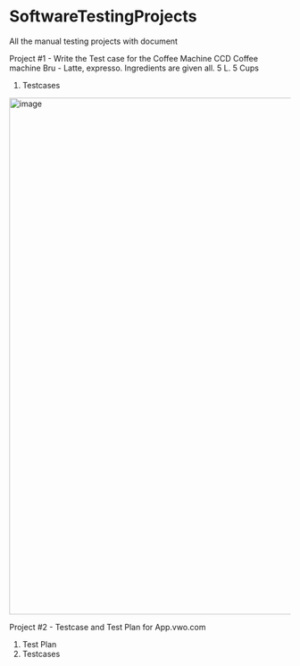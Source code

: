 # SoftwareTestingProjects

All the manual testing projects with document

Project #1 - Write the Test case for the Coffee Machine CCD Coffee machine Bru - Latte, expresso. Ingredients are given all. 5 L. 5 Cups
1. Testcases

<img width="926" alt="image" src="https://github.com/sravanthigolla/SoftwareTestingProjects/assets/174857482/19ec83f0-521e-492b-ba4a-3dbb96b15561">

Project #2 - Testcase and Test Plan for App.vwo.com

1. Test Plan
2. Testcases

